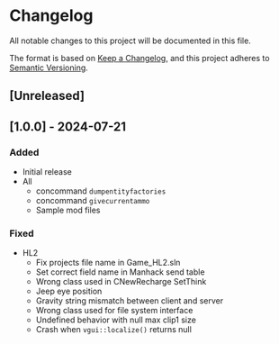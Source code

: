 # Changelog

All notable changes to this project will be documented in this file.

The format is based on [Keep a Changelog](https://keepachangelog.com/en/1.0.0/),
and this project adheres to [Semantic Versioning](https://semver.org/spec/v2.0.0.html).

## [Unreleased]

## [1.0.0] - 2024-07-21

### Added

- Initial release
- All
  - concommand `dumpentityfactories`
  - concommand `givecurrentammo`
  - Sample mod files

### Fixed

- HL2
  - Fix projects file name in Game_HL2.sln
  - Set correct field name in Manhack send table
  - Wrong class used in CNewRecharge SetThink
  - Jeep eye position
  - Gravity string mismatch between client and server
  - Wrong class used for file system interface
  - Undefined behavior with null max clip1 size
  - Crash when `vgui::localize()` returns null
